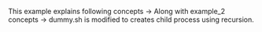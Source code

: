 This example explains following concepts 
-> Along with example_2 concepts
-> dummy.sh is modified to creates child process using recursion.
